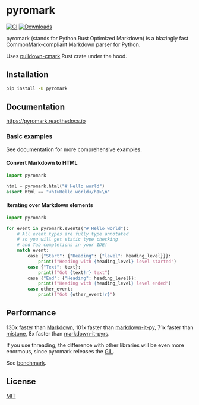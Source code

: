 # pyromark

[![CI](https://github.com/monosans/pyromark/actions/workflows/ci.yml/badge.svg)](https://github.com/monosans/pyromark/actions/workflows/ci.yml)
[![Downloads](https://static.pepy.tech/badge/pyromark)](https://pepy.tech/project/pyromark)

pyromark (stands for Python Rust Optimized Markdown) is a blazingly fast CommonMark-compliant Markdown parser for Python.

Uses [pulldown-cmark](https://github.com/raphlinus/pulldown-cmark) Rust crate under the hood.

## Installation

```bash
pip install -U pyromark
```

## Documentation

<https://pyromark.readthedocs.io>

### Basic examples

See documentation for more comprehensive examples.

#### Convert Markdown to HTML

```python
import pyromark

html = pyromark.html("# Hello world")
assert html == "<h1>Hello world</h1>\n"
```

#### Iterating over Markdown elements

```python
import pyromark

for event in pyromark.events("# Hello world"):
    # All event types are fully type annotated
    # so you will get static type checking
    # and Tab completions in your IDE!
    match event:
        case {"Start": {"Heading": {"level": heading_level}}}:
            print(f"Heading with {heading_level} level started")
        case {"Text": text}:
            print(f"Got {text!r} text")
        case {"End": {"Heading": heading_level}}:
            print(f"Heading with {heading_level} level ended")
        case other_event:
            print(f"Got {other_event!r}")
```

## Performance

130x faster than [Markdown](https://pypi.org/project/Markdown/),
101x faster than [markdown-it-py](https://pypi.org/project/markdown-it-py/),
71x faster than [mistune](https://pypi.org/project/mistune/),
8x faster than [markdown-it-pyrs](https://pypi.org/project/markdown-it-pyrs/).

If you use threading, the difference with other libraries will be even more enormous, since pyromark releases the [GIL](https://docs.python.org/3/glossary.html#term-global-interpreter-lock).

See [benchmark](https://pyromark.readthedocs.io/en/latest/performance/).

## License

[MIT](https://github.com/monosans/pyromark/blob/main/LICENSE)
